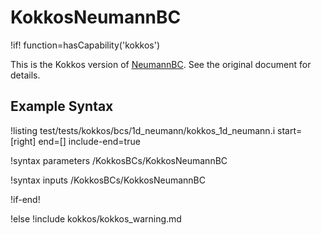 # KokkosNeumannBC

!if! function=hasCapability('kokkos')

This is the Kokkos version of [NeumannBC](NeumannBC.md). See the original document for details.

## Example Syntax

!listing test/tests/kokkos/bcs/1d_neumann/kokkos_1d_neumann.i start=[right] end=[] include-end=true

!syntax parameters /KokkosBCs/KokkosNeumannBC

!syntax inputs /KokkosBCs/KokkosNeumannBC

!if-end!

!else
!include kokkos/kokkos_warning.md
